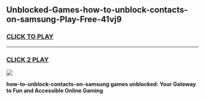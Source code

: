 
## Unblocked-Games-how-to-unblock-contacts-on-samsung-Play-Free-41vj9
<h3>
<a href="https://premium76.site?title=how-to-unblock-contacts-on-samsung&ref=20M">CLICK TO PLAY</a></h3>
<hr>

<h3>
<a href="https://premium76.site?title=how-to-unblock-contacts-on-samsung&ref=20M">CLICK 2 PLAY</a>
  
</h3>

<a href="https://premium76.site?title=how-to-unblock-contacts-on-samsung&ref=19M"><img src="https://clearcache.store/games.png"></a>


**how-to-unblock-contacts-on-samsung games unblocked: Your Gateway to Fun and Accessible Online Gaming**

